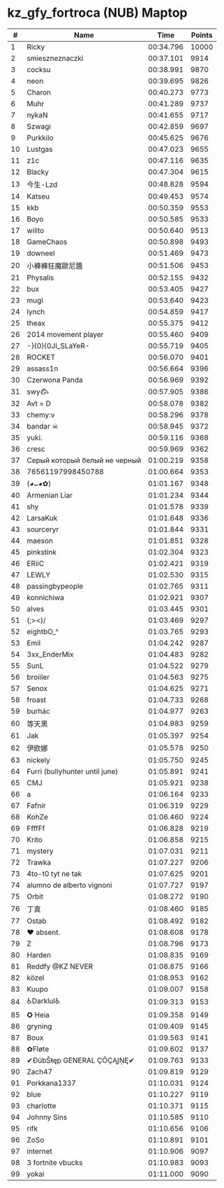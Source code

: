 # kz_gfy_fortroca (NUB) Maptop

|  # | Name | Time | Points |
|-------------- | -------------- | -------------- | -------------- | 
| 1 | Ricky | 00:34.796 | 10000 | 
| 2 | smieszneznaczki | 00:37.101 | 9914 | 
| 3 | cocksu | 00:38.991 | 9870 | 
| 4 | neon | 00:39.695 | 9826 | 
| 5 | Charon | 00:40.273 | 9773 | 
| 6 | Muhr | 00:41.289 | 9737 | 
| 7 | nykaN | 00:41.655 | 9717 | 
| 8 | Szwagi | 00:42.859 | 9697 | 
| 9 | Purkkilo | 00:45.625 | 9676 | 
| 10 | Lustgas | 00:47.023 | 9655 | 
| 11 | z1c | 00:47.116 | 9635 | 
| 12 | Blacky | 00:47.304 | 9615 | 
| 13 | 今生-Lzd | 00:48.828 | 9594 | 
| 14 | Katseu | 00:49.453 | 9574 | 
| 15 | kkb | 00:50.359 | 9553 | 
| 16 | Boyo | 00:50.585 | 9533 | 
| 17 | wilito | 00:50.640 | 9513 | 
| 18 | GameChaos | 00:50.898 | 9493 | 
| 19 | downeel | 00:51.469 | 9473 | 
| 20 | 小褲褲狂魔歐尼醬 | 00:51.506 | 9453 | 
| 21 | Physalis | 00:52.155 | 9432 | 
| 22 | bux | 00:53.405 | 9427 | 
| 23 | mugi | 00:53.640 | 9423 | 
| 24 | lynch | 00:54.859 | 9417 | 
| 25 | theax | 00:55.375 | 9412 | 
| 26 | 2014 movement player | 00:55.460 | 9409 | 
| 27 | -}{0}{0JI_SLaYeR- | 00:55.719 | 9405 | 
| 28 | ROCKET | 00:56.070 | 9401 | 
| 29 | assass1n | 00:56.664 | 9396 | 
| 30 | Czerwona Panda | 00:56.969 | 9392 | 
| 31 | swy𐂃 | 00:57.905 | 9386 | 
| 32 | Avt = D | 00:58.078 | 9382 | 
| 33 | chemy:v | 00:58.296 | 9378 | 
| 34 | bandar ☠ | 00:58.945 | 9372 | 
| 35 | yuki. | 00:59.116 | 9368 | 
| 36 | cresc | 00:59.969 | 9362 | 
| 37 | Серый который белый не черный | 01:00.219 | 9358 | 
| 38 | 76561197998450788 | 01:00.664 | 9353 | 
| 39 | (◕ᴗ◕✿) | 01:01.167 | 9348 | 
| 40 | Armenian Liar | 01:01.234 | 9344 | 
| 41 | shy | 01:01.578 | 9339 | 
| 42 | LarsaKuk | 01:01.648 | 9336 | 
| 43 | sourceryr | 01:01.844 | 9331 | 
| 44 | maeson | 01:01.851 | 9328 | 
| 45 | pinkstink | 01:02.304 | 9323 | 
| 46 | ERiiC | 01:02.421 | 9319 | 
| 47 | LEWLY | 01:02.530 | 9315 | 
| 48 | passingbypeople | 01:02.765 | 9311 | 
| 49 | konnichiwa | 01:02.921 | 9307 | 
| 50 | alves | 01:03.445 | 9301 | 
| 51 | (;><)/ | 01:03.469 | 9297 | 
| 52 | eightbO_^ | 01:03.765 | 9293 | 
| 53 | Emil | 01:04.242 | 9287 | 
| 54 | 3xx_EnderMix | 01:04.483 | 9282 | 
| 55 | SunL | 01:04.522 | 9279 | 
| 56 | broiiler | 01:04.563 | 9275 | 
| 57 | Senox | 01:04.625 | 9271 | 
| 58 | froast | 01:04.733 | 9268 | 
| 59 | burhác | 01:04.977 | 9263 | 
| 60 | 等天黑 | 01:04.983 | 9259 | 
| 61 | Jak | 01:05.397 | 9254 | 
| 62 | 伊欧娜 | 01:05.578 | 9250 | 
| 63 | nickely | 01:05.750 | 9245 | 
| 64 | Furri (bullyhunter until june) | 01:05.891 | 9241 | 
| 65 | CMJ | 01:05.921 | 9238 | 
| 66 | a | 01:06.164 | 9233 | 
| 67 | Fafnir | 01:06.319 | 9229 | 
| 68 | KohZe | 01:06.460 | 9224 | 
| 69 | FfffFf | 01:06.828 | 9219 | 
| 70 | Krito | 01:06.858 | 9215 | 
| 71 | mystery | 01:07.031 | 9211 | 
| 72 | Trawka | 01:07.227 | 9206 | 
| 73 | 4to-t0 tyt ne tak | 01:07.625 | 9201 | 
| 74 | alumno de alberto vignoni | 01:07.727 | 9197 | 
| 75 | Orbit | 01:08.272 | 9190 | 
| 76 | 丁真 | 01:08.460 | 9185 | 
| 77 | Ostab | 01:08.492 | 9182 | 
| 78 | ♥ absent. | 01:08.608 | 9178 | 
| 79 | Z | 01:08.796 | 9173 | 
| 80 | Harden | 01:08.835 | 9169 | 
| 81 | Reddfy @KZ NEVER | 01:08.875 | 9166 | 
| 82 | közel | 01:08.953 | 9162 | 
| 83 | Kuupo | 01:09.007 | 9158 | 
| 84 | ♿Darklul♿ | 01:09.313 | 9153 | 
| 85 | ✪ Heia | 01:09.358 | 9149 | 
| 86 | gryning | 01:09.409 | 9145 | 
| 87 | Boux | 01:09.563 | 9141 | 
| 88 | ✿Fløte | 01:09.602 | 9137 | 
| 89 | ✔ĐûbŠŧęp GENERAL ÇŌÇĄĮŅĘ✔ | 01:09.763 | 9133 | 
| 90 | Zach47 | 01:09.819 | 9129 | 
| 91 | Porkkana1337 | 01:10.031 | 9124 | 
| 92 | blue | 01:10.227 | 9119 | 
| 93 | charlotte | 01:10.371 | 9115 | 
| 94 | Johnny Sins | 01:10.585 | 9110 | 
| 95 | rifk | 01:10.656 | 9106 | 
| 96 | ZoSo | 01:10.891 | 9101 | 
| 97 | internet | 01:10.906 | 9097 | 
| 98 | 3 fortnite vbucks | 01:10.983 | 9093 | 
| 99 | yokai | 01:11.000 | 9090 | 

